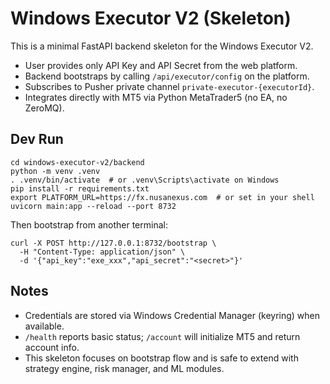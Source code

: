# Windows Executor V2 (Skeleton)

This is a minimal FastAPI backend skeleton for the Windows Executor V2.

- User provides only API Key and API Secret from the web platform.
- Backend bootstraps by calling `/api/executor/config` on the platform.
- Subscribes to Pusher private channel `private-executor-{executorId}`.
- Integrates directly with MT5 via Python MetaTrader5 (no EA, no ZeroMQ).

## Dev Run

```
cd windows-executor-v2/backend
python -m venv .venv
. .venv/bin/activate  # or .venv\Scripts\activate on Windows
pip install -r requirements.txt
export PLATFORM_URL=https://fx.nusanexus.com  # or set in your shell
uvicorn main:app --reload --port 8732
```

Then bootstrap from another terminal:

```
curl -X POST http://127.0.0.1:8732/bootstrap \
  -H "Content-Type: application/json" \
  -d '{"api_key":"exe_xxx","api_secret":"<secret>"}'
```

## Notes
- Credentials are stored via Windows Credential Manager (keyring) when available.
- `/health` reports basic status; `/account` will initialize MT5 and return account info.
- This skeleton focuses on bootstrap flow and is safe to extend with strategy engine, risk manager, and ML modules.
